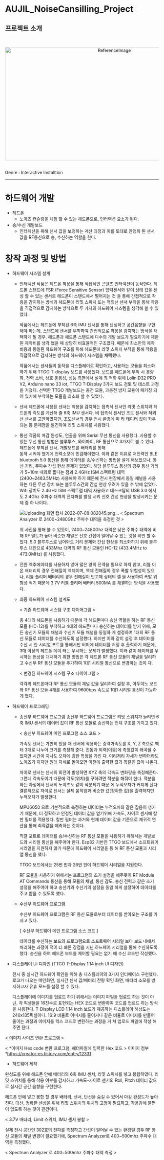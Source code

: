 # AUJIL_NoiseCansilling_Project

## 프로젝트 소개

<br>
<p align="center"><img id="img01" src="https://user-images.githubusercontent.com/83487028/187818910-06db9ec6-8bce-4bfb-887f-6429602ce8b9.jpeg" width="700px" height="370px" title="50px" alt="ReferenceImage"></img></p>
<br>

<div style="text-align=center">Genre : Interactive Installtion</div>


***
# 하드웨어 개발
 + 헤드폰
   + 노이즈 캔슬링을 체험 할 수 있는 헤드폰으로, 인터렉션 요소가 된다.
 + 송/수신 개발보드
   + 인터렉션을 위해 센서 값을 보정하는 계산 과정과 이를 토대로 안정화 된 센서 값을 RF통신으로 송, 수신하는 역할을 한다.


# 창작 과정 및 방법
+ 하드웨어 시스템 설계

  + 인터렉션
    작품은 헤드폰 착용을 통해 직접적인 콘텐츠 인터렉션이 동작한다. 헤드폰 스탠드에 FSR (Force Sensitive Sensor) 압력센서와 같이 상태 값을 센싱 할 수 있는 센서로 헤드폰이 스탠드에서 떨어지는 것
    을 통해 간접적으로 착용을 감지하는 방식과 헤드폰에 리밋 스위치 또는 적외선 센서 부착을 통해 착용을 직접적으로 감지하는 방식으로 두 가지의 하드웨어 시스템을 생각해 볼 수 있었다. 
    
    작품에서는 헤드폰에 부착된 6축 IMU 센서를 통해 센싱하고 공간음향을 구현해야 하는데, 스탠드에 센서를 부착하여 간접적으로 착용을 감지하는 방식을 채택하게 될 경우, 헤드폰과 헤드폰 스탠드에 다수의 개발
    보드가 필요하기에 제한된 제작비를 생각 했을 때 상당히 비효율적인 구조였다. 때문에 최소한의 제작 비용과 통일된 하드웨어 구조를 위해 헤드폰에 리밋 스위치 부착을 통해 착용을 직접적으로 감지하는 방식의 
    하드웨어 시스템을 채택했다.
    
    작품에서는 센서들의 동작을 디스플레이로 확인하고, 사용하는 모듈을 최소화 하기 위해 TTGO T-display 보드를 사용했다. 보드를 헤드폰에 부착 시 경량화, 전력 소비, 상호 운용성, 성능 측면에서 설계 최
    적화 위해 Lolin D32 PRO V2, Arduino nano 33 iot, TTGO T-Display 3가지 보드 검토 및 테스트 과정을 거쳤다. 선택한 TTGO 개발보드는 충전 모듈, 과충전 방지 모듈이 패키징 되어 있기에 
    부착하는 모듈을 최소화 할 수 있었다.

  + 센서
    헤드폰에 사용된 센서는 착용을 감지하는 접촉식 센서인 리밋 스위치와 헤드폰의 각도를 계산해 줄 6축 IMU 센서다. 비 접촉식 센서인 조도 센서와 적외선 센서를 고안하였지만, 조도센서의 경우 전시 환경에 따
    라 데이터 값이 좌우 되는 등 문제점을 발견하여 리밋 스위치를 사용했다.

  + 통신
    작품의 마감 완성도, 연출을 위해 Serial 무선 통신을 사용했다. 사용할 수 있는 무선 통신 방법은 블루투스, 와이파이, RF 통신으로 3가지로 볼 수 있다. 헤드폰에 부착된 센서, 개발보드를 배터리를 통해   
    동작 시켜야 했기에 전력소모에 민감해야했다. 이와 같은 이유로 저전력인 BLE bluetooth 5.0 통신을 통해 데이터를 송/수신하는 방법을 설계 해보았으나, 통신 거리, 주파수 간섭 현상 문제가 있었다. 해당 
    블루투스 통신의 경우 통신 거리가 5~10m 내외로 짧다는 점과 2.4GHz ISM 스펙트럼 대역(2400~2483.5MHz) 사용해야 하기 떄문에 전시 현장에서 동일 채널을 사용하는 다른 무선 장치 또는 블루투스간의 
    간섭 현상 우려가 있을 수 밖에 없었다. Wifi 장치도 2.4GHz ISM 스펙트럼 대역 사용하고 데스크탑의 USB 3.0 에서도 2.4Ghz 주파수 대역의 전자파를 발생 시켜 신호 간섭 현상을 발생시키는 문제 중 하
    나이다.
    
    ![Uploading 화면 캡처 2022-07-08 082045.png…]()
    < Spectrum Analyzer 로 2400~2480Ghz 주파수 대역을 측정한 것 >
    
    위 사진을 통해 볼 수 있듯이, 2400~2480Ghz 대역은 낮은 주파수 대역에 비해 RF 밀도가 높아 비슷한 채널은 신호 간섭이 일어날 수 있는 것을 확인 할 수 있다. 5.0 블루투스로 넘어와도 
    거리 문제와 간섭 현상을 최소화하기 위해 블루투스 대안으로 433Mhz 대역의 RF 통신 모듈인 HC-12 (433.4MHz to 473.0MHz) 를 사용했다.


  + 전원
    엑추에이터를 사용하지 않아 많은 양의 전력을 필요로 하지 않고, 리튬 이온 배터리의 경우 전해질이 액체이며, 액체 전해질의 경우 폭발 위험성이 있으나, 리튬 폴리머 배터리의 경우 전해질이 반고체 상태의 젤
    을 사용하여 폭발 위험성 적기 때문에 3.7V 리튬 폴리머 배터리 500MA 를 채결하는 방식을 사용했다. 

  + 최종 하드웨어 시스템 설계도 
  
    < 기존 하드웨어 시스템 구조 다이어그램 >
    
    총 4대의 헤드폰을 사용하기 때문에 각 헤드폰마다 송신 역할을 하는 RF 통신 모듈 (HC-12)를 부착하고 4대의 헤드폰마다 송신하는 데이터를 받기 위해, 모든 송신기 모듈의 채널과 수신기 모듈 채널을 동일하
    게 설정하여 1대의 RF 통신 모듈로 데이터를 수신하도록 설정했다. 하지만 이와 같이 설정 후 데이터를 수신 시 한 시리얼 포트를 통해서만 버퍼에 데이터를 저장 후 출력하기 때문에, 3대 이상의 헤드폰 데이
    터는 무시하는 문제가 발생했다. 이와 같이 데이터를 무시하는 현상을 대처하기 위한 방법은 각 헤드폰 RF 통신 모듈의 채널을 달리하고 수신부 RF 통신 모듈을 추가하여 1대1 시리얼 통신으로 변경하는 것이
    다.
    
    < 변경된 하드웨어 시스템 구조 다이어그램 >
    
    각각의 헤드폰마다 RF 통신 모듈의 채널 값을 달리하여 설정 후, 아두이노 보드와 RF 통신 모듈 4개를 사용하여 9600bps 속도로 1대1 시리얼 통신이 가능하게 했다. 



+ 하드웨어 프로그래밍

  + 송신부 하드웨어 프로그램
    송신부 하드웨어 프로그램은 리밋 스위치가 눌리면 6축 IMU 센서의 데이터 값이 RF 통신 모듈로 송신하는 전체 구조를 가지고 있다. 
    
    < 송신부 하드웨어 메인 프로그램 소스 코드 >
    
    가속도 센서는 가만히 있을 때 센서에 작용하는 중력가속도를 X, Y, Z 축으로 벡터 3개로 나누어 크기를 측정해 준다. 진동과 외력(이동)에 측정값이 왜곡될 수 있지만 시간이 지나도 오차에 강한 특징을 가진
    다. 이리저리 자세가 변하더라도 노이즈가 끼지만 원래 자세로 돌아오면 이전에 출력한 값과 똑같은 값이 나온다.
    
    자이로 센서는 센서의 회전이 발생하면 XYZ 축의 각속도 변화량을 측정해준다. 그런데 각속도이기 때문에 각도(위치)를 구하려면 적분을 해줘야 한다. 적분을 하는 과정에서 센서의 노이즈도 같이 적분되기 때문
    에 누적오차가 커지게 된다. 결론적으로 자이로 센서는 실제 움직임과 비슷한 값(정확한 값)을 출력하지만 누적오차가 발생한다.
   
    MPU6050 으로 기본적으로 측정하는 데이터는 누적오차와 같은 잡음이 생기기 때문에, 더 정확하고 안정된 데이터 값을 얻기위해 가속도, 자이로 센서에 칼만 필터를 적용했다. 칼만 필터는 과거와 현재 데이터
    값을 기준으로 재귀적 연산을 통해 최적값을 예측하는 것이다.
    
    직렬 포트로 데이터를 송/수신하는 RF 통신 모듈을 사용하기 위해서는 개발보드와 시리얼 통신을 해주어야 한다. Esp32 기반인 TTGO 보드에서 소프트웨어 시리얼을 지원하지 않기 때문에 하드웨어 시리얼을 통
    해 RF 통신 모듈과 시리얼 통신을 했다.
    
    TTGO 보드에서는 25번 핀과 26번 핀이 하드웨어 시리얼을 지원한다.
    
    RF 모듈을 사용하기 위해서는 프로그램의 초기 설정을 해주듯이 RF Module AT Commands 통신을 통해 모듈의 채널, 통신 감도, 송신 전력과 같은 초기 설정을 해주어야 하고 송신기와 수신기의 설정을 동일
    하게 설정하여 데이터를 주고 받을 수 있도록 했다.










  + 수신부 하드웨어 프로그램
    
    수신부 하드웨어 프로그램은 RF 통신 모듈로부터 데이터를 받아오는 구조를 가지고 있다.
    
    [ 수신부 하드웨어 메인 프로그램 소스 코드 ] 
    
    데이터를 수신하는 보드의 프로그램으로 소프트웨어 시리얼 보다 보드 내에서 처리하는 과정이 적어 더 빠른 강점을 지닌 하드웨어 시리얼을 통해 수신하도록 했다. 송신을 하여 헤드폰 보드를 제어할 필요는 없기
    에 수신 코드만 작성했다.




 + 디스플레이 UI 디자인 (TTGO T-Display 1.14 inch UI 디자인)
   
   전시 중 실시간 하드웨어 확인을 위해 총 디스플레이의 3가지 인터페이스 구현했다.
   로고가 나오는 메인화면, 실시간 센서 값/배터리 잔량 확인 화면, 배터리 소모를 방지하고자 유휴 모드를 설정 할 수 있다.
   
   디스플레이에 이미지를 업로드 하기 위해서는 이미지 파일을 업로드 하는 것이 아닌, 각 픽셀들을 16진수로 표현되는 HEX 코드로 변환하여 코드를 업로드 하는 방식을 사용한다.
   T-Display LCD 1.14 inch 보드가 제공하는 디스플레이 해상도는 240x135픽셀이다. 16:9 비율로 이미지를 줄이거나 같은 비율로 이미지를 만들어 줄이는 과정과 이미지를 헥스 코드로 변환하는 과정을 거
   쳐 업로드 파일에 작성 해주면 된다.


< 이미지 사이즈 변환 프로그램 >

< *이미지 Hex code 변환 프로그램, 헤더파일에 입력한 Hex 코드 > 
이미지 첨부 *https://creator-es.tistory.com/entry/12331



+ 하드웨어 제작

완성도를 위해 헤드폰 안에 배터리와 6축 IMU 센서, 리밋 스위치를 넣고 봉합하였다. 리밋 스위치를 통해 착용 여부를 감지하고 가속도-자이로 센서의 Roll, Pitch 데이터 값으로 실시간 공간 음향을 구현한다.

헤드폰 안에 넣고 봉합 할 경우 배터리, 센서, 단선을 숨길 수 있어서 마감 완성도가 높아진다. 대신, 정확한 센싱을 위해 리밋 스위치의 위치와 고정이 필요하고, 착용감에 불편이 없도록 하는 것이 관건이다.


< 3.7V 배터리, Limit 스위치, IMU 센서 봉합 >




실제 전시 공간인 302호의 전파를 측정하고 간섭이 일어날 수 있는 환경일 경우 RF 통신 모듈의 채널 변경이 필요했기에, Spectrum Analyzer로 400~500mhz 주파수 대역을 측정했다. 


< Spectrum Analyzer 로 400~500mhz 주파수 대역 측정 >



